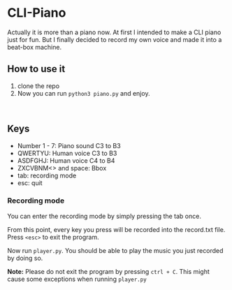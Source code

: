 # CLI-Piano

Actually it is more than a piano now. At first I intended to make a CLI piano just for fun. But I finally
decided to record my own voice and made it into a beat-box machine.
<br>

## How to use it
1. clone the repo
2. Now you can run `python3 piano.py` and enjoy.
<br>

## Keys
+ Number 1 - 7: Piano sound C3 to B3
+ QWERTYU: Human voice C3 to B3
+ ASDFGHJ: Human voice C4 to B4
+ ZXCVBNM<> and space: Bbox
+ tab: recording mode
+ esc: quit

### Recording mode
You can enter the recording mode by simply pressing the tab once.

From this point, every key you press will be recorded into the record.txt file.
Press `<esc>` to exit the program.

Now run `player.py`. You should be able to play the music you just recorded by
doing so.

**Note:** Please do not exit the program by pressing `ctrl + C`. This might cause some
exceptions when running `player.py`
